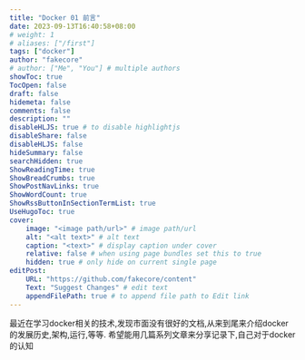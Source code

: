 ```yaml
---
title: "Docker 01 前言"
date: 2023-09-13T16:40:58+08:00
# weight: 1
# aliases: ["/first"]
tags: ["docker"]
author: "fakecore"
# author: ["Me", "You"] # multiple authors
showToc: true
TocOpen: false
draft: false
hidemeta: false
comments: false
description: ""
disableHLJS: true # to disable highlightjs
disableShare: false
disableHLJS: false
hideSummary: false
searchHidden: true
ShowReadingTime: true
ShowBreadCrumbs: true
ShowPostNavLinks: true
ShowWordCount: true
ShowRssButtonInSectionTermList: true
UseHugoToc: true
cover:
    image: "<image path/url>" # image path/url
    alt: "<alt text>" # alt text
    caption: "<text>" # display caption under cover
    relative: false # when using page bundles set this to true
    hidden: true # only hide on current single page
editPost:
    URL: "https://github.com/fakecore/content"
    Text: "Suggest Changes" # edit text
    appendFilePath: true # to append file path to Edit link
---
```


最近在学习docker相关的技术,发现市面没有很好的文档,从来到尾来介绍docker的发展历史,架构,运行,等等. 希望能用几篇系列文章来分享记录下,自己对于docker的认知
